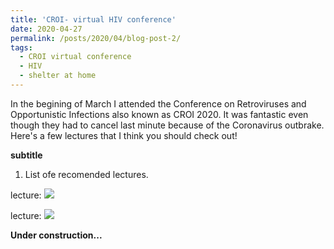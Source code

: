 ```yaml
---
title: 'CROI- virtual HIV conference'
date: 2020-04-27
permalink: /posts/2020/04/blog-post-2/
tags:
  - CROI virtual conference
  - HIV
  - shelter at home
---
```


In the begining of March I attended the Conference on Retroviruses and Opportunistic Infections also known as CROI 2020. It was fantastic even though they had to cancel last minute because of the Coronavirus outbrake. Here's a few lectures that I think you should check out! 


**subtitle**
1. List ofe recomended lectures.


lecture:
![](/images/file-name.png)

lecture:
![](/images/file-name.png)

**Under construction...**


